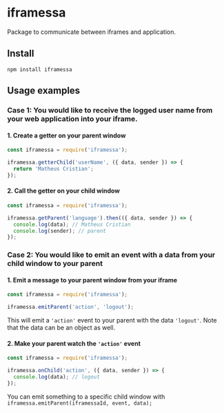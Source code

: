 # iframessa

Package to communicate between iframes and application.

## Install

```
npm install iframessa
```

## Usage examples

### Case 1: You would like to receive the logged user name from your web application into your iframe.

#### 1. Create a getter on your parent window

```javascript
const iframessa = require('iframessa');

iframessa.getterChild('userName', ({ data, sender }) => {
  return 'Matheus Cristian';
});
```

#### 2. Call the getter on your child window

```javascript
const iframessa = require('iframessa');

iframessa.getParent('language').then(({ data, sender }) => {
  console.log(data); // Matheus Cristian
  console.log(sender); // parent
});
```

### Case 2: You would like to emit an event with a data from your child window to your parent

#### 1. Emit a message to your parent window from your iframe

```javascript
const iframessa = require('iframessa');

iframessa.emitParent('action', 'logout');
```

This will emit a `'action'` event to your parent with the data `'logout'`.
Note that the data can be an object as well.

#### 2. Make your parent watch the `'action'` event

```javascript
const iframessa = require('iframessa');

iframessa.onChild('action', ({ data, sender }) => {
  console.log(data); // logout
});
```

You can emit something to a specific child window with `iframessa.emitParent(iframessaId, event, data);`
